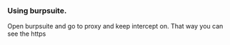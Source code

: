 ### Using burpsuite.

Open burpsuite and go to proxy and keep intercept on. That way you can see the https
